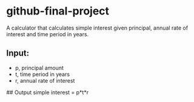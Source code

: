# github-final-project
A calculator that calculates simple interest given principal, annual rate of interest and time period in years.
## Input:
<ul>
  <li>
   p, principal amount
  </li>
  <li>
   t, time period in years
  </li>
  <li>
   r, annual rate of interest
  </li>
  </ul>
## Output
   simple interest = p*t*r
